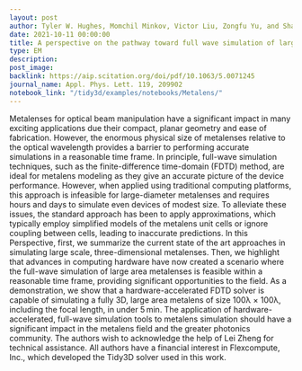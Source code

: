```yaml
---
layout: post
author: Tyler W. Hughes, Momchil Minkov, Victor Liu, Zongfu Yu, and Shanhui Fan
date: 2021-10-11 00:00:00
title: A perspective on the pathway toward full wave simulation of large area metalenses
type: EM
description:
post_image:
backlink: https://aip.scitation.org/doi/pdf/10.1063/5.0071245
journal_name: Appl. Phys. Lett. 119, 209902 
notebook_link: "/tidy3d/examples/notebooks/Metalens/"
---
```

Metalenses for optical beam manipulation have a significant impact in many exciting applications due their compact, planar geometry and ease of fabrication. However, the enormous physical size of metalenses relative to the optical wavelength provides a barrier to performing accurate simulations in a reasonable time frame. In principle, full-wave simulation techniques, such as the finite-difference time-domain (FDTD) method, are ideal for metalens modeling as they give an accurate picture of the device performance. However, when applied using traditional computing platforms, this approach is infeasible for large-diameter metalenses and requires hours and days to simulate even devices of modest size. To alleviate these issues, the standard approach has been to apply approximations, which typically employ simplified models of the metalens unit cells or ignore coupling between cells, leading to inaccurate predictions. In this Perspective, first, we summarize the current state of the art approaches in simulating large scale, three-dimensional metalenses. Then, we highlight that advances in computing hardware have now created a scenario where the full-wave simulation of large area metalenses is feasible within a reasonable time frame, providing significant opportunities to the field. As a demonstration, we show that a hardware-accelerated FDTD solver is capable of simulating a fully 3D, large area metalens of size 100λ × 100λ, including the focal length, in under 5 min. The application of hardware-accelerated, full-wave simulation tools to metalens simulation should have a significant impact in the metalens field and the greater photonics community.
The authors wish to acknowledge the help of Lei Zheng for technical assistance.
All authors have a financial interest in Flexcompute, Inc., which developed the Tidy3D solver used in this work.
